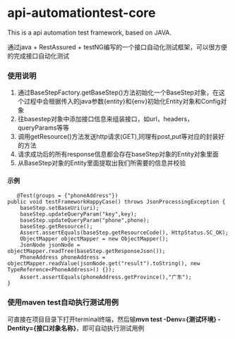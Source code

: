 # api-automationtest-core
This is a api automation test framework, based on JAVA.

通过java + RestAssured + testNG编写的一个接口自动化测试框架，可以很方便的完成接口自动化测试

### 使用说明
1. 通过BaseStepFactory.getBaseStep()方法初始化一个BaseStep对象，在这个过程中会根据传入的java参数{entity}和{env}初始化Entity对象和Config对象
2. 往basestep对象中添加接口信息来组装接口，如url，headers，queryParams等等
3. 调用getResource()方法发送http请求(GET),同理有post,put等对应的封装好的方法
4. 请求成功后的所有response信息都会存在baseStep对象的Entity对象里面
5. 从BaseStep对象的Entity里面提取出我们所需要的信息并校验
#### 示例
       @Test(groups = {"phoneAddress"})
    public void testFrameworkHappyCase() throws JsonProcessingException {
        baseStep.setBaseUri(uri);
        baseStep.updateQueryParam("key",key);
        baseStep.updateQueryParam("phone",phone);
        baseStep.getResource();
        Assert.assertEquals(baseStep.getResourceCode(), HttpStatus.SC_OK);
        ObjectMapper objectMapper = new ObjectMapper();
        JsonNode jsonNode = objectMapper.readTree(baseStep.getResponseJson());
        PhoneAddress phoneAddress = objectMapper.readValue(jsonNode.get("result").toString(), new TypeReference<PhoneAddress>() {});
        Assert.assertEquals(phoneAddress.getProvince(),"广东");
    }

### 使用maven test自动执行测试用例
可直接在项目目录下打开terminal终端，然后输**mvn test -Denv={测试环境} -Dentity={接口对象名称}**，即可自动执行测试用例